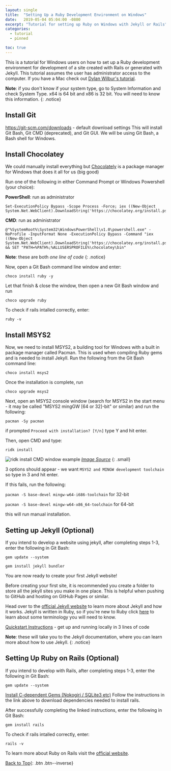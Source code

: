 ```yaml
---
layout: single
title:  "Setting Up a Ruby Development Environment on Windows"
date:   2019-05-04 05:04:00 -0800
excerpt: "Tutorial for setting up Ruby on Windows with Jekyll or Rails"
categories: 
  - tutorial
  - pinned

toc: true
---
```

This is a tutorial for Windows users on how to set up a Ruby development environment for development of a site created with Rails or generated with Jekyll. This tutorial assumes the user has administrator access to the computer. If you have a Mac check out [Dylan Wilbur's tutorial](https://dylanwilbur.github.io/2019/04/17/building-an-expandable-personal-website-to-host-your-portfolio-with-jekyll-and-github-pages.html).

**Note**: if you don't know if your system type, go to System Information and check System Type. x64 is 64 bit and x86 is 32 bit. You will need to know this information. 
{: .notice}

## Install Git
<https://git-scm.com/downloads> - default download settings
This will install Git Bash, Git CMD (deprecated), and Git GUI. We will be using Git Bash, a Bash shell for Windows.

## Install Chocolatey
We could manually install everything but [Chocolately](https://chocolatey.org/) is a package manager for Windows that does it all for us (big good)

Run one of the following in either Command Prompt or Windows Powershell (your choice):

**PowerShell**: run as administrator
~~~
Set-ExecutionPolicy Bypass -Scope Process -Force; iex ((New-Object System.Net.WebClient).DownloadString('https://chocolatey.org/install.ps1'))
~~~~

**CMD**: run as administrator
~~~
@"%SystemRoot%\System32\WindowsPowerShell\v1.0\powershell.exe" -NoProfile -InputFormat None -ExecutionPolicy Bypass -Command "iex ((New-Object System.Net.WebClient).DownloadString('https://chocolatey.org/install.ps1'))" && SET "PATH=%PATH%;%ALLUSERSPROFILE%\chocolatey\bin"
~~~~

**Note**: these are both *one line of code* 
{: .notice}

Now, open a Git Bash command line window and enter:

`choco install ruby -y`

Let that finish & close the window, then open a new Git Bash window and run

`choco upgrade ruby`

To check if rails intalled correctly, enter:

`ruby -v`

## Install MSYS2
Now, we need to install MSYS2, a building tool for Windows with a built in package manager called Pacman. This is used when compiling Ruby gems and is needed to install Jekyll. Run the following from the Git Bash command line:

`choco install msys2`

Once the installation is complete, run

`choco upgrade msys2`

Next, open an MSYS2 console window (search for MSYS2 in the start menu - it may be called "MSYS2 mingGW [64 or 32]-bit" or similar) and run the following: 

`pacman -Sy pacman`

if prompted `Proceed with installation? [Y/n]` type Y and hit enter.

Then, open CMD and type:

`ridk install`

![ridk install CMD window example](https://cdn-images-1.medium.com/max/1600/1*EeqEcdKi0e0EHvyYhdUzrA.png)
*[Image Source](https://cdn-images-1.medium.com/max/1600/1*EeqEcdKi0e0EHvyYhdUzrA.png)*
{: .small}

3 options should appear - we want `MSYS2 and MINGW development toolchain` so type in 3 and hit enter.

If this fails, run the following:

`pacman -S base-devel mingw-w64-i686-toolchain` for 32-bit

`pacman -S base-devel mingw-w64-x86_64-toolchain` for 64-bit

this will run manual installation.

## Setting up Jekyll (Optional)
If you intend to develop a website using jekyll, after completing steps 1-3, enter the following in Git Bash:

`gem update --system`

`gem install jekyll bundler`

You are now ready to create your first Jekyll website!

Before creating your first site, it is recommended you create a folder to store all the jekyll sites you make in one place. This is helpful when pushing to GitHub and hosting on GitHub Pages or similar. 

Head over to the [official Jekyll website](https://jekyllrb.com/) to learn more about Jekyll and how it works. 
Jekyll is written in Ruby, so if you're new to Ruby click [here](https://jekyllrb.com/docs/ruby-101/) to learn about some terminology you will need to know.

[Quickstart Instructions](https://jekyllrb.com/docs/) - get up and running locally in 3 lines of code

**Note**: these will take you to the Jekyll documentation, where you can learn more about how to use Jekyll. 
{: .notice}

## Setting Up Ruby on Rails (Optional)
If you intend to develop with Rails, after completing steps 1-3, enter the following in Git Bash:

`gem update --system`

[Install C-dependent Gems (Nokogiri / SQLite3 etc)](https://medium.com/ruby-on-rails-web-application-development/how-to-install-rubyonrails-on-windows-7-8-10-complete-tutorial-2017-fc95720ee059#4bc5)
Follow the instructions in the link above to download dependencies needed to install rails.

After successfully completing the linked instructions, enter the following in Git Bash:

`gem install rails`

To check if rails intalled correctly, enter:

`rails -v`

To learn more about Ruby on Rails visit the [official website](https://rubyonrails.org/).


[Back to Top](#){: .btn .btn--inverse}
